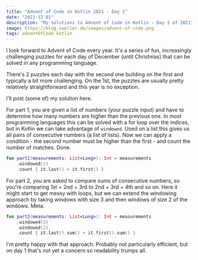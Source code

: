 ```yaml
---
title: "Advent of Code in Kotlin 2021 - Day 1"
date: "2021-12-01"
description: "My solutions to Advent of Code in Kotlin - Day 1 of 2021"
image: https://blog.sweller.de/images/advent-of-code.png
tags: adventOfCode kotlin
---
```


I look forward to Advent of Code every year. It's a series of fun, increasingly challenging puzzles for each day of December (until Christmas) that can be solved in any programming language.

There's 2 puzzles each day with the second one building on the first and typically a bit more challenging. On the 1st, the puzzles are usually pretty relatively straightforward and this year is no exception.

I'll post (some of) my solution here.

For part 1, you are given a list of numbers (your puzzle input) and have to determine how many numbers are higher than the previous one. In most programming languages this can be solved with a for loop over the indices, but in Kotlin we can take advantage of `windowed`. Used on a list this gives us all pairs of consecutive numbers (a list of lists). Now we can apply a condition - the second number must be higher than the first - and count the number of matches. Done.

```kotlin
fun part1(measurements: List<Long>): Int = measurements
    .windowed(2)
    .count { it.last() > it.first() }
```

For part 2, you are asked to compare sums of consecutive numbers, so you're comparing 1st + 2nd + 3rd to 2nd + 3rd + 4th and so on. Here it might start to get messy with loops, but we can extend the windowing approach by taking windows with size 3 and then windows of size 2 of the windows. Meta.

```kotlin
fun part2(measurements: List<Long>): Int = measurements
    .windowed(3)
    .windowed(2)
    .count { it.last().sum() > it.first().sum() }
```

I'm pretty happy with that approach. Probably not particularly efficient, but on day 1 that's not yet a concern so readability trumps all.
